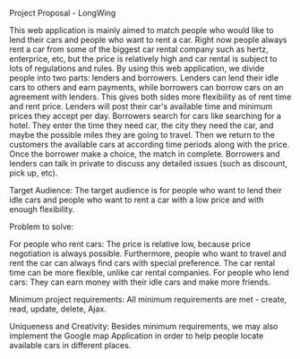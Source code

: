 Project Proposal - LongWing

This web application is mainly aimed to match people who would like to lend their cars and people who want to rent a car. Right now people always rent a car from some of the biggest car rental company such as hertz, enterprice, etc, but the price is relatively high and car rental is subject to lots of regulations and rules. By using this web application, we divide people into two parts: lenders and borrowers. Lenders can lend their idle cars to others and earn payments, while borrowers can borrow cars on an agreement with lenders. This gives both sides more flexibility as of rent time and rent price. 
Lenders will post their car's available time and minimum prices they accept per day. Borrowers search for cars like searching for a hotel. They enter the time they need car, the city they need the car, and maybe the possible miles they are going to travel. Then we return to the customers the available cars at according time periods along with the price. Once the borrower make a choice, the match in complete. Borrowers and lenders can talk in private to discuss any detailed issues (such as discount, pick up, etc).

Target Audience:
The target audience is for people who want to lend their idle cars and people who want to rent a car with a low price and with enough flexibility.

Problem to solve:

For people who rent cars:
The price is relative low, because price negotiation is always possible. 
Furthermore, people who want to travel and rent the car can always find cars with special preference.
The car rental time can be more flexible, unlike car rental companies.
For people who lend cars:
They can earn money with their idle cars and make more friends.

Minimum project requirements:
All minimum requirements are met - create, read, update, delete, Ajax.

Uniqueness and Creativity:
Besides minimum requirements, we may also implement the Google map Application in order to help people locate available cars in different places.